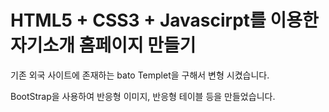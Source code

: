 # HTML5 + CSS3 + Javascirpt를 이용한 자기소개 홈페이지 만들기 

  기존 외국 사이트에 존재하는 bato Templet을 구해서 변형 시켰습니다.
  
  BootStrap을 사용하여 반응형 이미지, 반응형 테이블 등을 만들었습니다.
